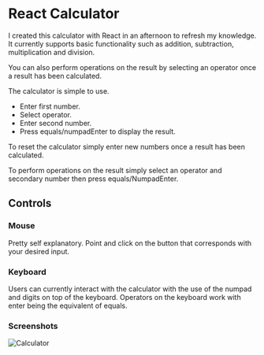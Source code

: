 # React Calculator

I created this calculator with React in an afternoon to refresh my knowledge. It currently supports basic functionality such as addition, subtraction, multiplication and division.

You can also perform operations on the result by selecting an operator once a result has been calculated.

The calculator is simple to use.

- Enter first number.
- Select operator.
- Enter second number.
- Press equals/numpadEnter to display the result.

To reset the calculator simply enter new numbers once a result has been calculated.

To perform operations on the result simply select an operator and secondary number then press equals/NumpadEnter.

## Controls

### Mouse

Pretty self explanatory. Point and click on the button that corresponds with your desired input.

### Keyboard

Users can currently interact with the calculator with the use of the numpad and digits on top of the keyboard. Operators on the keyboard work with enter being the equivalent of equals.

### Screenshots

![Calculator](https://i.imgur.com/s8cXK11.png)
